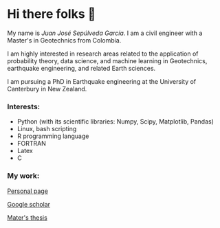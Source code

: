 <h1 align="left">Hi there folks 👋</h1>


My name is *Juan José Sepúlveda García*. I am a civil engineer with a Master's in Geotechnics from Colombia. 

I am highly interested in research areas related to the application of probability theory, data science, and machine learning in Geotechnics, earthquake engineering, and related Earth sciences. 

I am pursuing a PhD in Earthquake engineering at the University of Canterbury in New Zealand. 

<h3 align="left">Interests:</h3>

- Python (with its scientific libraries: Numpy, Scipy, Matplotlib, Pandas)
- Linux, bash scripting
- R programming language
- FORTRAN
- Latex
- C

<h3 align="left">My work:</h3>

[Personal page](https://jjsepulvedag.github.io/)

[Google scholar](https://scholar.google.com/citations?user=svbgHm0AAAAJ&hl=es)

[Mater's thesis](https://repositorio.unal.edu.co/handle/unal/80527)





